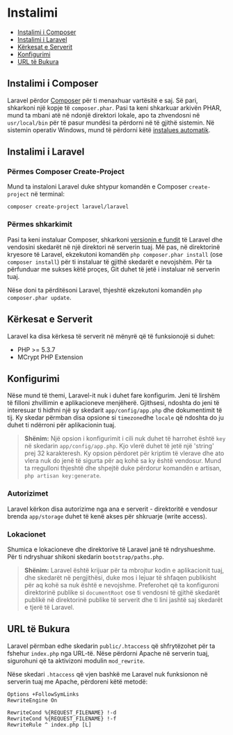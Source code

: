 # Instalimi

- [Instalimi i Composer](#instalimi-i-composer)
- [Instalimi i Laravel](#instalimi-i-laravel)
- [Kërkesat e Serverit](#kerkesat-e-serverit)
- [Konfigurimi](#konfigurimi)
- [URL të Bukura](#url-te-bukura)

<a name="instalimi-i-composer"></a>
## Instalimi i Composer

Laravel përdor [Composer](http://getcomposer.org) për ti menaxhuar vartësitë e saj. Së pari, shkarkoni një kopje të `composer.phar`. Pasi ta keni shkarkuar arkivën PHAR, mund ta mbani atë në ndonjë direktori lokale, apo ta zhvendosni në `usr/local/bin` për të pasur mundësi ta përdorni në të gjithë sistemin. Në sistemin operativ Windows, mund të përdorni këtë [instalues automatik](https://getcomposer.org/Composer-Setup.exe).

<a name="instalimi-i-laravel"></a>
## Instalimi i Laravel

### Përmes Composer Create-Project

Mund ta instaloni Laravel duke shtypur komandën e Composer `create-project` në terminal:

	composer create-project laravel/laravel

### Përmes shkarkimit

Pasi ta keni instaluar Composer, shkarkoni [versionin e fundit](https://github.com/laravel/laravel/archive/master.zip) të Laravel dhe vendosini skedarët në një direktori në serverin tuaj. Më pas, në direktorinë kryesore të Laravel, ekzekutoni komandën `php composer.phar install` (ose `composer install`) për ti instaluar të gjithë skedarët e nevojshëm. Për ta përfunduar me sukses këtë proçes, Git duhet të jetë i instaluar në serverin tuaj.

Nëse doni ta përditësoni Laravel, thjeshtë ekzekutoni komandën `php composer.phar update`.

<a name="kerkesat-e-serverit"></a>
## Kërkesat e Serverit

Laravel ka disa kërkesa të serverit në mënyrë që të funksionojë si duhet:

- PHP >= 5.3.7
- MCrypt PHP Extension

<a name="konfigurimi"></a>
## Konfigurimi

Nëse mund të themi, Laravel-it nuk i duhet fare konfigurim. Jeni të lirshëm të filloni zhvillimin e aplikacioneve menjëherë. Gjithsesi, ndoshta do jeni të interesuar ti hidhni një sy skedarit `app/config/app.php` dhe dokumentimit të tij. Ky skedar përmban disa opsione si `timezone`dhe `locale` që ndoshta do ju duhet ti ndërroni për aplikacionin tuaj.

> **Shënim:** Një opsion i konfigurimit i cili nuk duhet të harrohet është `key` në skedarin `app/config/app.php`. Kjo vlerë duhet të jetë një 'string' prej 32 karakteresh. Ky opsion përdoret për kriptim të vlerave dhe ato vlera nuk do jenë të sigurta për aq kohë sa ky është vendosur. Mund ta rregulloni thjeshtë dhe shpejtë duke përdorur komandën e artisan, `php artisan key:generate`.

<a name="permissions"></a>
### Autorizimet
Laravel kërkon disa autorizime nga ana e serverit - direktoritë e vendosur brenda `app/storage` duhet të kenë akses për shkruarje (write access).

<a name="paths"></a>
### Lokacionet

Shumica e lokacioneve dhe direktorive të Laravel janë të ndryshueshme. Për ti ndryshuar shikoni skedarin `bootstrap/paths.php`.

> **Shënim:** Laravel është krijuar për ta mbrojtur kodin e aplikacionit tuaj, dhe skedarët në pergjithësi, duke mos i lejuar të shfaqen publikisht për aq kohë sa nuk është e nevojshme. Preferohet që ta konfiguroni direktorinë publike si `documentRoot` ose ti vendosni të gjithë skedarët publikë në direktorinë publike të serverit dhe ti lini jashtë saj skedarët e tjerë të Laravel.

<a name="url-te-bukura"></a>
## URL të Bukura

Laravel përmban edhe skedarin `public/.htaccess` që shfrytëzohet për ta fshehur `index.php` nga URL-të. Nëse përdorni Apache në serverin tuaj, sigurohuni që ta aktivizoni modulin `mod_rewrite`.

Nëse skedari `.htaccess` që vjen bashkë me Laravel nuk funksionon në serverin tuaj me Apache, përdoreni këtë metodë:

	Options +FollowSymLinks
	RewriteEngine On

	RewriteCond %{REQUEST_FILENAME} !-d
	RewriteCond %{REQUEST_FILENAME} !-f
	RewriteRule ^ index.php [L]

